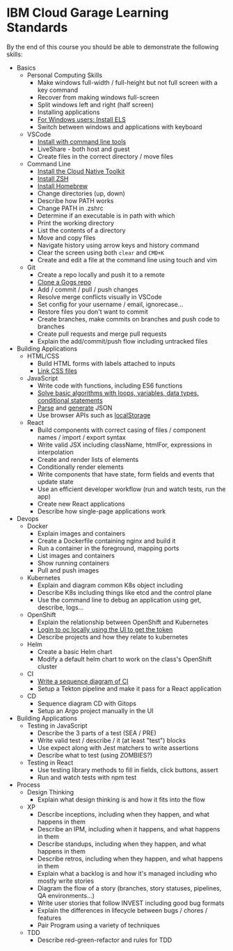 # IBM Cloud Garage Learning Standards

By the end of this course you should be able to demonstrate the following skills:

- Basics
    - Personal Computing Skills
        - Make windows full-width / full-height but not full screen with a key command
        - Recover from making windows full-screen
        - Split windows left and right (half screen)
        - Installing applications
        - [For Windows users: Install ELS](./computer-setup/windows-wsl.md)
        - Switch between windows and applications with keyboard
    - VSCode
        - [Install with command line tools](./computer-setup/visual-studio-code.md)
        - LiveShare - both host and guest
        - Create files in the correct directory / move files
    - Command Line
        - [Install the Cloud Native Toolkit](./computer-setup/cloudnative-toolkit.md)
        - [Install ZSH](./computer-setup/zsh.md)
        - [Install Homebrew](./computer-setup/homebrew.md)
        - Change directories (up, down)
        - Describe how PATH works
        - Change PATH in .zshrc
        - Determine if an executable is in path with which
        - Print the working directory
        - List the contents of a directory
        - Move and copy files
        - Navigate history using arrow keys and history command
        - Clear the screen using both `clear` and `CMD+K`
        - Create and edit a file at the command line using touch and vim
    - Git
        - Create a repo locally and push it to a remote
        - [Clone a Gogs repo](./gogs-authentication.md)
        - Add / commit / pull / push changes
        - Resolve merge conflicts visually in VSCode
        - Set config for your username / email, ignorecase...
        - Restore files you don't want to commit
        - Create branches, make commits on branches and push code to branches
        - Create pull requests and merge pull requests
        - Explain the add/commit/push flow including untracked files
- Building Applications
    - HTML/CSS
        - Build HTML forms with labels attached to inputs
        - [Link CSS files](https://developer.mozilla.org/en-US/docs/Web/HTML/Element/link)
    - JavaScript
        - Write code with functions, including ES6 functions
        - [Solve basic algorithms with loops, variables, data types, conditional statements](https://education.launchcode.org/intro-to-professional-web-dev/chapters/loops/accumulator-pattern.html)
        - [Parse](https://developer.mozilla.org/en-US/docs/Web/JavaScript/Reference/Global_Objects/JSON/parse) and [generate](https://developer.mozilla.org/en-US/docs/Web/JavaScript/Reference/Global_Objects/JSON/stringify) JSON
        - Use browser APIs such as [localStorage](https://www.htmldog.com/guides/javascript/advanced/localstorage/)
    - React
        - Build components with correct casing of files / component names / import / export syntax
        - Write valid JSX including className, htmlFor, expressions in interpolation
        - Create and render lists of elements
        - Conditionally render elements
        - Write components that have state, form fields and events that update state
        - Use an efficient developer workflow (run and watch tests, run the app)
        - Create new React applications
        - Describe how single-page applications work
- Devops
    - Docker
        - Explain images and containers
        - Create a Dockerfile containing nginx and build it
        - Run a container in the foreground, mapping ports
        - List images and containers
        - Show running containers
        - Pull and push images
    - Kubernetes
        - Explain and diagram common K8s object including
        - Describe K8s including things like etcd and the control plane
        - Use the command line to debug an application using get, describe, logs...
    - OpenShift
        - Explain the relationship between OpenShift and Kubernetes
        - [Login to oc locally using the UI to get the token](./openshift/cheatsheet.md)
        - Describe projects and how they relate to kubernetes
    - Helm
        - Create a basic Helm chart
        - Modify a default helm chart to work on the class's OpenShift cluster
    - CI
        - [Write a sequence diagram of CI](./ci-cd/continuous-integration.md)
        - Setup a Tekton pipeline and make it pass for a React application
    - CD
        - Sequence diagram CD with Gitops
        - Setup an Argo project manually in the UI
- Building Applications
    - Testing in JavaScript
        - Describe the 3 parts of a test (SEA / PRE)
        - Write valid test / describe / it (at least "test") blocks
        - Use expect along with Jest matchers to write assertions
        - Describe what to test (using ZOMBIES?)
    - Testing in React
        - Use testing library methods to fill in fields, click buttons, assert
        - Run and watch tests with npm test
- Process
    - Design Thinking
        - Explain what design thinking is and how it fits into the flow
    - XP
        - Describe inceptions, including when they happen, and what happens in them
        - Describe an IPM, including when it happens, and what happens in them
        - Describe standups, including when they happen, and what happens in them
        - Describe retros, including when they happen, and what happens in them
        - Explain what a backlog is and how it's managed including who mostly write stories
        - Diagram the flow of a story (branches, story statuses, pipelines, QA environments...)
        - Write user stories that follow INVEST including good bug formats
        - Explain the differences in lifecycle between bugs / chores / features
        - Pair Program using a variety of techniques
    - TDD
        - Describe red-green-refactor and rules for TDD
